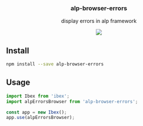 <h3 align="center">
  alp-browser-errors
</h3>

<p align="center">
  display errors in alp framework
</p>

<p align="center">
  <a href="https://npmjs.org/package/alp-browser-errors"><img src="https://img.shields.io/npm/v/alp-browser-errors.svg?style=flat-square"></a>
</p>

## Install

```sh
npm install --save alp-browser-errors
```

## Usage

```js
import Ibex from 'ibex';
import alpErrorsBrowser from 'alp-browser-errors';

const app = new Ibex();
app.use(alpErrorsBrowser);
```
